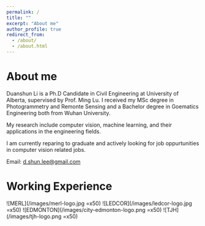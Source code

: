 ```yaml
---
permalink: /
title: ""
excerpt: "About me"
author_profile: true
redirect_from: 
  - /about/
  - /about.html
---
```


About me
======
Duanshun Li is a Ph.D Candidate in Civil Engineering at University of Alberta, supervised by Prof. Ming Lu. 
I received my MSc degree in Photogrammetry and Remonte Sensing and a Bachelor degree in Goematics Engineering both from Wuhan University.

My research include computer vision, machine learning, and their applications in the engineering fields.

I am currently reparing to graduate and actively looking for job oppurtunities in computer vision related jobs.    

Email: d.shun.lee@gmail.com




Working Experience 
======

![MERL](/images/merl-logo.jpg =x50) 
![LEDCOR](/images/ledcor-logo.jpg =x50)
![EDMONTON](/images/city-edmonton-logo.png =x50)
![TJH](/images/tjh-logo.png =x50)

